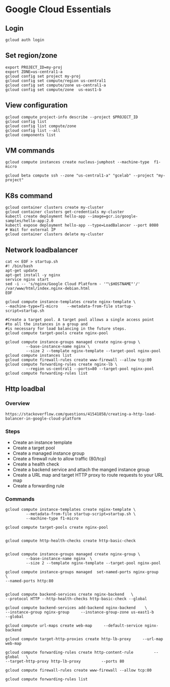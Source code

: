 # Google Cloud Essentials
## Login 
```
gcloud auth login
```

## Set region/zone
``` 
export PROJECT_ID=my-proj
export ZONE=us-central1-a
gcloud config set project my-proj
gcloud config set compute/region us-central1
gcloud config set compute/zone us-central1-a
gcloud config set compute/zone  us-east1-b

```

## View configuration
```
gcloud compute project-info describe --project $PROJECT_ID
gcloud config list 
gcloud config list compute/zone
gcloud config list --all
gcloud components list
```

## VM commands
```  
gcloud compute instances create nucleus-jumphost --machine-type  f1-micro 

gcloud beta compute ssh --zone "us-central1-a" "gcelab" --project "my-project"
```

## K8s command 
```
gcloud container clusters create my-cluster
gcloud container clusters get-credentials my-cluster 
kubectl create deployment hello-app --image=gcr.io/google-samples/hello-app:2.0
kubectl expose deployment hello-app --type=LoadBalancer --port 8080
# Wait for external IP
gcloud container clusters delete my-cluster

```

## Network loadbalancer
```
cat << EOF > startup.sh
#! /bin/bash
apt-get update
apt-get install -y nginx
service nginx start
sed -i -- 's/nginx/Google Cloud Platform - '"\$HOSTNAME"'/' /var/www/html/index.nginx-debian.html
EOF

gcloud compute instance-templates create nginx-template \
--machine-type=f1-micro    --metadata-from-file startup-script=startup.sh

#Create a target pool. A target pool allows a single access point 
#to all the instances in a group and 
#is necessary for load balancing in the future steps.
gcloud compute target-pools create nginx-pool

gcloud compute instance-groups managed create nginx-group \
         --base-instance-name nginx \
         --size 2 --template nginx-template --target-pool nginx-pool
gcloud compute instances list
gcloud compute firewall-rules create www-firewall --allow tcp:80
gcloud compute forwarding-rules create nginx-lb \
         --region us-central1 --ports=80 --target-pool nginx-pool
gcloud compute forwarding-rules list
```

## Http loadbal
### Overview
```
https://stackoverflow.com/questions/41541858/creating-a-http-load-balancer-in-google-cloud-platform
```


### Steps

* Create an instance template
* Create a target pool
* Create a managed instance group
* Create a firewall rule to allow traffic (80/tcp)
* Create a health check
* Create a backend service and attach the manged instance group
* Create a URL map and target HTTP proxy to route requests to your URL map
* Create a forwarding rule


### Commands 

```
gcloud compute instance-templates create nginx-template \
         --metadata-from-file startup-script=startup.sh \
         --machine-type f1-micro

gcloud compute target-pools create nginx-pool


gcloud compute http-health-checks create http-basic-check


gcloud compute instance-groups managed create nginx-group \
         --base-instance-name nginx  \
         --size 2 --template nginx-template --target-pool nginx-pool

gcloud compute instance-groups managed  set-named-ports nginx-group    \
--named-ports http:80


gcloud compute backend-services create nginx-backend   \
--protocol HTTP --http-health-checks http-basic-check --global

gcloud compute backend-services add-backend nginx-backend    \
--instance-group nginx-group     --instance-group-zone us-east1-b     --global

gcloud compute url-maps create web-map     --default-service nginx-backend

gcloud compute target-http-proxies create http-lb-proxy     --url-map web-map

gcloud compute forwarding-rules create http-content-rule         --global   \
--target-http-proxy http-lb-proxy         --ports 80

gcloud compute firewall-rules create www-firewall --allow tcp:80

gcloud compute forwarding-rules list
```


